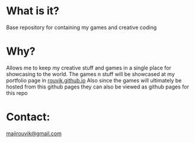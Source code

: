 # What is it?
Base repository for containing my games and creative coding

# Why?
Allows me to keep my creative stuff and games in a single place for showcasing to the world.
The games n stuff will be showcased at my portfolio page in [rouvik.github.io](https://rouvik.github.io)
Also since the games will ultimately be hosted from this github pages they can also be viewed as github pages for this repo

# Contact:
[majirouvik@gmail.com](mailto:majirouvik@gmail.com)
